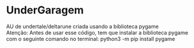 # UnderGaragem
AU de undertale/deltarune criada usando a biblioteca pygame <br>
Atenção: Antes de usar esse código, tem que instalar a biblioteca pygame com o seguinte comando no terminal: python3 -m pip install pygame
